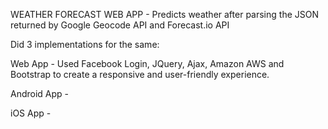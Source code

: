 WEATHER FORECAST WEB APP - Predicts weather after parsing the JSON returned by Google Geocode API and Forecast.io API

Did 3 implementations for the same:

Web App - Used Facebook Login, JQuery, Ajax, Amazon AWS and Bootstrap to create a responsive and user-friendly experience.

Android App - 

iOS App - 

